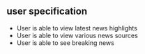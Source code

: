user specification
-------
* User is able to view latest news highlights
* User is able to view various news sources
* User is able to see breaking news